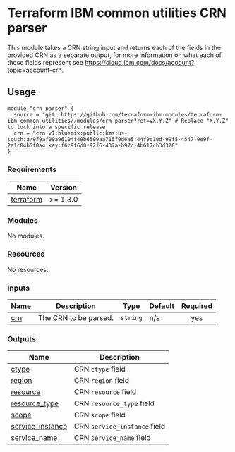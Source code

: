 # Terraform IBM common utilities CRN parser

This module takes a CRN string input and returns each of the fields in the provided CRN as a separate output, for more information on what each of these fields represent see <https://cloud.ibm.com/docs/account?topic=account-crn>.

## Usage

```hcl
module "crn_parser" {
  source = "git::https://github.com/terraform-ibm-modules/terraform-ibm-common-utilities//modules/crn-parser?ref=vX.Y.Z" # Replace "X.Y.Z" to lock into a specific release
  crn = "crn:v1:bluemix:public:kms:us-south:a/9f9af00a96104f49b6509aa715f9d6a5:44f9c10d-99f5-4547-9e9f-2a1c84b5f0a4:key:f6c9f6d0-92f6-437a-b97c-4b617cb3d320"
}
```

<!-- The following content is automatically populated by the pre-commit hook -->
<!-- BEGINNING OF PRE-COMMIT-TERRAFORM DOCS HOOK -->
### Requirements

| Name | Version |
|------|---------|
| <a name="requirement_terraform"></a> [terraform](#requirement\_terraform) | >= 1.3.0 |

### Modules

No modules.

### Resources

No resources.

### Inputs

| Name | Description | Type | Default | Required |
|------|-------------|------|---------|:--------:|
| <a name="input_crn"></a> [crn](#input\_crn) | The CRN to be parsed. | `string` | n/a | yes |

### Outputs

| Name | Description |
|------|-------------|
| <a name="output_ctype"></a> [ctype](#output\_ctype) | CRN `ctype` field |
| <a name="output_region"></a> [region](#output\_region) | CRN `region` field |
| <a name="output_resource"></a> [resource](#output\_resource) | CRN `resource` field |
| <a name="output_resource_type"></a> [resource\_type](#output\_resource\_type) | CRN `resource_type` field |
| <a name="output_scope"></a> [scope](#output\_scope) | CRN `scope` field |
| <a name="output_service_instance"></a> [service\_instance](#output\_service\_instance) | CRN `service_instance` field |
| <a name="output_service_name"></a> [service\_name](#output\_service\_name) | CRN `service_name` field |
<!-- END OF PRE-COMMIT-TERRAFORM DOCS HOOK -->
